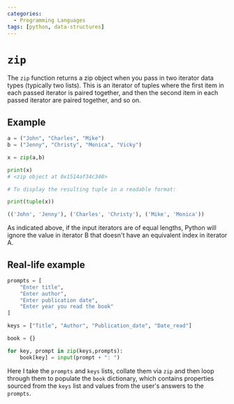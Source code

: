 ```yaml
---
categories:
  - Programming Languages
tags: [python, data-structures]
---
```


# `zip`

The `zip` function returns a zip object when you pass in two iterator data types (typically two lists). This is an iterator of tuples where the first item in each passed iterator is paired together, and then the second item in each passed iterator are paired together, and so on.

## Example

```py
a = ("John", "Charles", "Mike")
b = ("Jenny", "Christy", "Monica", "Vicky")

x = zip(a,b)

print(x)
# <zip object at 0x1514af34c340>

# To display the resulting tuple in a readable format:

print(tuple(x))

(('John', 'Jenny'), ('Charles', 'Christy'), ('Mike', 'Monica'))
```

As indicated above, if the input iterators are of equal lengths, Python will ignore the value in iterator B that doesn't have an equivalent index in iterator A.

## Real-life example

```py
prompts = [
    "Enter title",
    "Enter author",
    "Enter publication date",
    "Enter year you read the book"
]

keys = ["Title", "Author", "Publication_date", "Date_read"]

book = {}

for key, prompt in zip(keys,prompts):
    book[key] = input(prompt + ": ")

```

Here I take the `prompts` and `keys` lists, collate them via `zip` and then loop through them to populate the `book` dictionary, which contains properties sourced from the `keys` list and values from the user's answers to the `prompts`.
